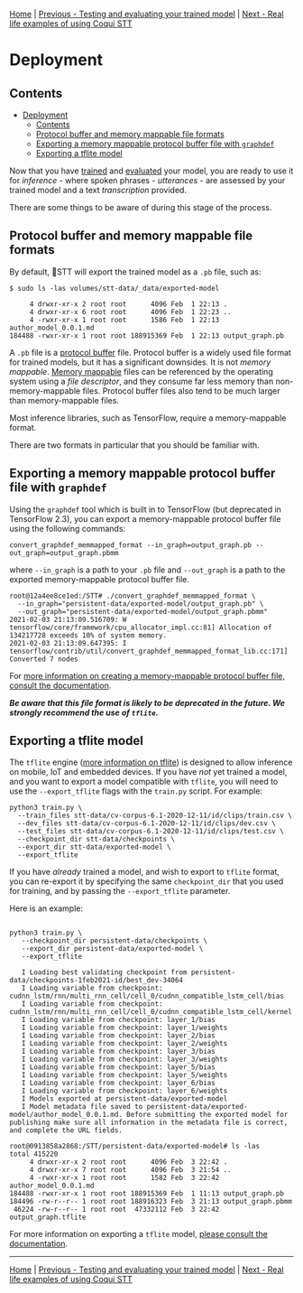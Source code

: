 [Home](README.md) | [Previous - Testing and evaluating your trained model](TESTING.md) | [Next - Real life examples of using Coqui STT](EXAMPLES.md)

# Deployment

## Contents

- [Deployment](#deployment)
  * [Contents](#contents)
  * [Protocol buffer and memory mappable file formats](#protocol-buffer-and-memory-mappable-file-formats)
  * [Exporting a memory mappable protocol buffer file with `graphdef`](#exporting-a-memory-mappable-protocol-buffer-file-with--graphdef-)
  * [Exporting a tflite model](#exporting-a-tflite-model)

Now that you have [trained](TRAINING.md) and [evaluated](TESTING.md) your model, you are ready to use it for _inference_ - where spoken phrases - _utterances_ - are assessed by your trained model and a text _transcription_ provided.

There are some things to be aware of during this stage of the process.

## Protocol buffer and memory mappable file formats

By default, 🐸STT will export the trained model as a `.pb` file, such as:

```
$ sudo ls -las volumes/stt-data/_data/exported-model

     4 drwxr-xr-x 2 root root      4096 Feb  1 22:13 .
     4 drwxr-xr-x 6 root root      4096 Feb  1 22:23 ..
     4 -rwxr-xr-x 1 root root      1586 Feb  1 22:13 author_model_0.0.1.md
184488 -rwxr-xr-x 1 root root 188915369 Feb  1 22:13 output_graph.pb
```

A `.pb` file is a [protocol buffer](https://en.wikipedia.org/wiki/Protocol_Buffers) file. Protocol buffer is a widely used file format for trained models, but it has a significant downsides. It is not _memory mappable_. [Memory mappable](https://en.wikipedia.org/wiki/Memory-mapped_file) files can be referenced by the operating system using a _file descriptor_, and they consume far less memory than non-memory-mappable files. Protocol buffer files also tend to be much larger than memory-mappable files.

Most inference libraries, such as TensorFlow, require a memory-mappable format.

There are two formats in particular that you should be familiar with.

## Exporting a memory mappable protocol buffer file with `graphdef`

Using the `graphdef` tool which is built in to TensorFlow (but deprecated in TensorFlow 2.3), you can export a memory-mappable protocol buffer file using the following commands:

```
convert_graphdef_memmapped_format --in_graph=output_graph.pb --out_graph=output_graph.pbmm
```

where `--in_graph` is a path to your `.pb` file and `--out_graph` is a path to the exported memory-mappable protocol buffer file.

```
root@12a4ee8ce1ed:/STT# ./convert_graphdef_memmapped_format \
  --in_graph="persistent-data/exported-model/output_graph.pb" \
  --out_graph="persistent-data/exported-model/output_graph.pbmm"
2021-02-03 21:13:09.516709: W tensorflow/core/framework/cpu_allocator_impl.cc:81] Allocation of 134217728 exceeds 10% of system memory.
2021-02-03 21:13:09.647395: I tensorflow/contrib/util/convert_graphdef_memmapped_format_lib.cc:171] Converted 7 nodes
```

For [more information on creating a memory-mappable protocol buffer file, consult the documentation](https://stt.readthedocs.io/en/latest/TRAINING.html#exporting-a-model-for-inference).

***Be aware that this file format is likely to be deprecated in the future. We strongly recommend the use of `tflite`.***

## Exporting a tflite model

The `tflite` engine ([more information on tflite](https://www.tensorflow.org/lite/)) is designed to allow inference on mobile, IoT and embedded devices. If you have _not_ yet trained a model, and you want to export a model compatible with `tflite`, you will need to use the `--export_tflite` flags with the `train.py` script. For example:

```
python3 train.py \
  --train_files stt-data/cv-corpus-6.1-2020-12-11/id/clips/train.csv \
  --dev_files stt-data/cv-corpus-6.1-2020-12-11/id/clips/dev.csv \
  --test_files stt-data/cv-corpus-6.1-2020-12-11/id/clips/test.csv \
  --checkpoint_dir stt-data/checkpoints \
  --export_dir stt-data/exported-model \
  --export_tflite
```

If you have _already_ trained a model, and wish to export to `tflite` format, you can re-export it by specifying the same `checkpoint_dir` that you used for training, and by passing the `--export_tflite` parameter.

Here is an example:

```

python3 train.py \
   --checkpoint_dir persistent-data/checkpoints \
   --export_dir persistent-data/exported-model \
   --export_tflite

   I Loading best validating checkpoint from persistent-data/checkpoints-1feb2021-id/best_dev-34064
   I Loading variable from checkpoint: cudnn_lstm/rnn/multi_rnn_cell/cell_0/cudnn_compatible_lstm_cell/bias
   I Loading variable from checkpoint: cudnn_lstm/rnn/multi_rnn_cell/cell_0/cudnn_compatible_lstm_cell/kernel
   I Loading variable from checkpoint: layer_1/bias
   I Loading variable from checkpoint: layer_1/weights
   I Loading variable from checkpoint: layer_2/bias
   I Loading variable from checkpoint: layer_2/weights
   I Loading variable from checkpoint: layer_3/bias
   I Loading variable from checkpoint: layer_3/weights
   I Loading variable from checkpoint: layer_5/bias
   I Loading variable from checkpoint: layer_5/weights
   I Loading variable from checkpoint: layer_6/bias
   I Loading variable from checkpoint: layer_6/weights
   I Models exported at persistent-data/exported-model
   I Model metadata file saved to persistent-data/exported-model/author_model_0.0.1.md. Before submitting the exported model for publishing make sure all information in the metadata file is correct, and complete the URL fields.

root@0913858a2868:/STT/persistent-data/exported-model# ls -las
total 415220
     4 drwxr-xr-x 2 root root      4096 Feb  3 22:42 .
     4 drwxr-xr-x 7 root root      4096 Feb  3 21:54 ..
     4 -rwxr-xr-x 1 root root      1582 Feb  3 22:42 author_model_0.0.1.md
184488 -rwxr-xr-x 1 root root 188915369 Feb  1 11:13 output_graph.pb
184496 -rw-r--r-- 1 root root 188916323 Feb  3 21:13 output_graph.pbmm
 46224 -rw-r--r-- 1 root root  47332112 Feb  3 22:42 output_graph.tflite

```

For more information on exporting a `tflite` model, [please consult the documentation](https://stt.readthedocs.io/en/latest/TRAINING.html#exporting-a-model-for-inference).

---

[Home](README.md) | [Previous - Testing and evaluating your trained model](TESTING.md) | [Next - Real life examples of using Coqui STT](EXAMPLES.md)
